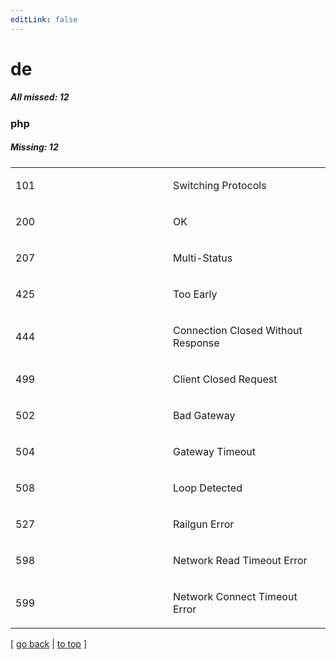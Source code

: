 ```yaml
---
editLink: false
---
```


# de

##### All missed: 12


### php

##### Missing: 12

<table width="100%">
<tr><td width="50%">

101

</td><td width="50%">

Switching Protocols

</td></tr>
<tr><td width="50%">

200

</td><td width="50%">

OK

</td></tr>
<tr><td width="50%">

207

</td><td width="50%">

Multi-Status

</td></tr>
<tr><td width="50%">

425

</td><td width="50%">

Too Early

</td></tr>
<tr><td width="50%">

444

</td><td width="50%">

Connection Closed Without Response

</td></tr>
<tr><td width="50%">

499

</td><td width="50%">

Client Closed Request

</td></tr>
<tr><td width="50%">

502

</td><td width="50%">

Bad Gateway

</td></tr>
<tr><td width="50%">

504

</td><td width="50%">

Gateway Timeout

</td></tr>
<tr><td width="50%">

508

</td><td width="50%">

Loop Detected

</td></tr>
<tr><td width="50%">

527

</td><td width="50%">

Railgun Error

</td></tr>
<tr><td width="50%">

598

</td><td width="50%">

Network Read Timeout Error

</td></tr>
<tr><td width="50%">

599

</td><td width="50%">

Network Connect Timeout Error

</td></tr>
</table>

[ [go back](../status.md) | [to top](#) ]

